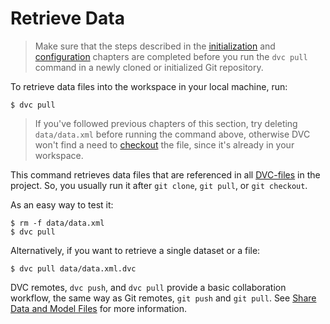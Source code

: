 # Retrieve Data

> Make sure that the steps described in the
> [initialization](/doc/get-started/initialize) and
> [configuration](/doc/get-started/configure) chapters are completed before you
> run the `dvc pull` command in a newly cloned or initialized Git repository.

To retrieve data files into the <abbr>workspace</abbr> in your local machine,
run:

```dvc
$ dvc pull
```

> If you've followed previous chapters of this section, try deleting
> `data/data.xml` before running the command above, otherwise DVC won't find a
> need to [checkout](/doc/commands-reference/checkout) the file, since it's
> already in your workspace.

This command retrieves data files that are referenced in all
[DVC-files](/doc/user-guide/dvc-file-format) in the <abbr>project</abbr>. So,
you usually run it after `git clone`, `git pull`, or `git checkout`.

As an easy way to test it:

```dvc
$ rm -f data/data.xml
$ dvc pull
```

Alternatively, if you want to retrieve a single dataset or a file:

```dvc
$ dvc pull data/data.xml.dvc
```

DVC remotes, `dvc push`, and `dvc pull` provide a basic collaboration workflow,
the same way as Git remotes, `git push` and `git pull`. See
[Share Data and Model Files](/doc/use-cases/share-data-and-model-files) for more
information.
